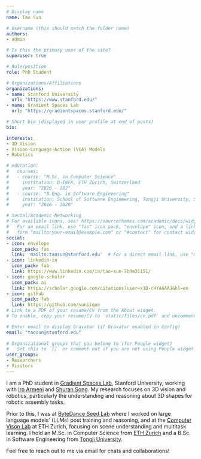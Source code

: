 ```yaml
---
# Display name
name: Tao Sun

# Username (this should match the folder name)
authors:
- admin

# Is this the primary user of the site?
superuser: true

# Role/position
role: PhD Student

# Organizations/Affiliations
organizations:
- name: Stanford University
  url: "https://www.stanford.edu/"
- name: Gradient Spaces Lab
  url: "https://gradientspaces.stanford.edu/"

# Short bio (displayed in user profile at end of posts)
bio: 

interests:
- 3D Vision
- Vision-Language-Action (VLA) Models
- Robotics

# education:
#   courses:
#   - course: "M.Sc. in Computer Science"
#     institution: D-INFK, ETH Zürich, Switzerland
#     year: "2020 - 202"
#   - course: "B.Eng. in Software Engineering"
#     institution: School of Software Engineering, Tongji University, Shanghai
#     year: "2016 - 2020"

# Social/Academic Networking
# For available icons, see: https://sourcethemes.com/academic/docs/widgets/#icons
#   For an email link, use "fas" icon pack, "envelope" icon, and a link in the
#   form "mailto:your-email@example.com" or "#contact" for contact widget.
social:
- icon: envelope
  icon_pack: fas
  link: 'mailto:taosun@stanford.edu'  # For a direct email link, use "mailto:test@example.org".
- icon: linkedin-in
  icon_pack: fab
  link: https://www.linkedin.com/in/tao-sun-7b4a31151/
- icon: google-scholar
  icon_pack: ai
  link: https://scholar.google.com/citations?user=x1O-cHYAAAAJ&hl=en
- icon: github
  icon_pack: fab
  link: https://github.com/suniique
# Link to a PDF of your resume/CV from the About widget.
# To enable, copy your resume/CV to `static/files/cv.pdf` and uncomment the lines below.  

# Enter email to display Gravatar (if Gravatar enabled in Config)
email: "taosun@stanford.edu"
  
# Organizational groups that you belong to (for People widget)
#   Set this to `[]` or comment out if you are not using People widget.  
user_groups:
- Researchers
- Visitors
---
```


I am a PhD student in [Gradient Spaces Lab](https://gradientspaces.stanford.edu/), Stanford University, working with [Iro Armeni](https://ir0.github.io/) and [Shuran Song](https://shurans.github.io/). My research focuses on 3D vision and robotics, particularly the understanding and reasoning about 3D shapes for robotic assembly tasks.

Prior to this, I was at [ByteDance Seed Lab](https://seed.bytedance.com/en/) where I worked on large language models' (LLMs) post training and reasoning, and at the [Computer Vison Lab](https://vision.ee.ethz.ch/) at ETH Zurich, focusing on scene understanding and multitask learning. I hold an M.Sc. in Computer Science from [ETH Zurich](https://inf.ethz.ch/) and a B.Sc. in Software Engineering from [Tongji University](https://www.tongji.edu.cn).

Feel free to reach out to me via email for chats and collaborations!

<!-- He has been closely working with [Prof. Yin Wang](http://web.eecs.umich.edu/~yinw/) of the [Deep Learning Lab](https://see.tongji.edu.cn/info/1153/6621.htm) of Tongji University for nearly two years, and with Research Scientist [Dr. Saikat Basu](http://www.csc.lsu.edu/~saikat/) and [Dr. Guan Pang](https://research.fb.com/people/pang-guan/) of [Facebook Research](https://research.fb.com/) for nine months on the research of Computer Vision. He has published 3 papers as the first author, including CVPR 2019, CVPRW 2018, ACM SIGSPATIAL Workshop 2018.  -->

<!-- Currently, he is working on semi-supervised learning of image segmentation, and structure-aware image recognition. His research interests mainly lie in the fields of the intersection of Deep Learning and Computer Vision. For more information, please see the [CV (PDF)](files/CV_suntao.pdf). -->
